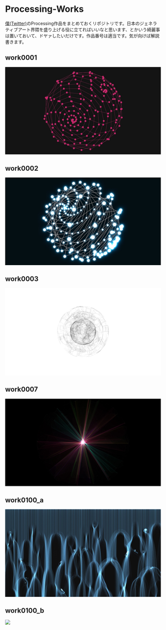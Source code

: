 # Processing-Works

[僕(Twitter)](https://twitter.com/)のProcessing作品をまとめておくリポジトリです。日本のジェネラティブアート界隈を盛り上げる役に立てればいいなと思います、とかいう綺麗事は置いておいて、ドヤァしたいだけです。作品番号は適当です。気が向けば解説書きます。

## work0001
![](./img/work0001.jpg)

## work0002
![](./img/work0002.jpg)

## work0003
![](./img/work0003.jpg)

## work0007
![](./img/work0007.jpg)

## work0100_a
![](./img/work0100_a.jpg)

## work0100_b
![](./img/work0100_b.jpg)
